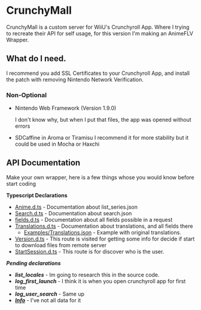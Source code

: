# CrunchyMall
CrunchyMall is a custom server for WiiU's Crunchyroll App. Where I trying to recreate their API
for self usage, for this version I'm making an AnimeFLV Wrapper.

## What do I need.
I recommend you add SSL Certificates to your Crunchyroll App, and install the
patch with removing Nintendo Network Verification.

### Non-Optional
+ Nintendo Web Framework (Version 1.9.0)
    
    I don't know why, but when I put that files, the app was opened without
    errors
+ SDCaffine in Aroma or Tiramisu
    I recommend it for more stability but it could be used in Mocha or Haxchi

## API Documentation
Make your own wrapper, here is a few things whose you would know before start coding

**Typescript Declarations**
- [Anime.d.ts](/docs/typescript/Anime.d.ts) - Documentation about list_series.json
- [Search.d.ts](/docs/typescript/Search.d.ts) - Documentation about search.json
- [fields.d.ts](/docs/typescript/fields.d.ts) - Documentation about all fields possible in a request
- [Translations.d.ts](/docs/typescript/Translations.d.ts) - Documentation about translations, and all fields there
  - [Examples/Translations.json](/docs/typescript/examples/Translations.json) - Example with original translations.
- [Version.d.ts](/docs/typescript/Version.d.ts) - This route is visited for getting some info for decide if start to download files from remote server
- [StartSession.d.ts](/docs/typescript/StartSession.d.ts) - This route is for discover who is the user.

***Pending declarations***
- ***list_locales*** - Im going to research this in the source code.
- ***log_first_launch*** - I think it is when you open crunchyroll app for first time
- ***log_user_search*** - Same up
- [***Info***](/docs/typescript/Info.d.ts) - I've not all data for it